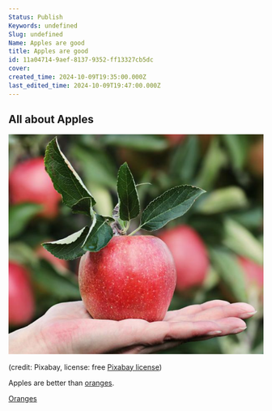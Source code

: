 ```yaml
---
Status: Publish
Keywords: undefined
Slug: undefined
Name: Apples are good
title: Apples are good
id: 11a04714-9aef-8137-9352-ff13327cb5dc
cover: 
created_time: 2024-10-09T19:35:00.000Z
last_edited_time: 2024-10-09T19:47:00.000Z
---
```




## All about Apples


![apples-are-good.11a04714-9aef-81b5-a567-c08d4e248a6b.png](/notion-downloader-sample/database/apples-are-good/apples-are-good.11a04714-9aef-81b5-a567-c08d4e248a6b.png)


(credit: Pixabay, license: free [Pixabay license](https://pixabay.com/service/license/))


Apples are better than [oranges](/notion-downloader-sample/database/oranges.md).


[Oranges](/notion-downloader-sample/database/oranges.md)

